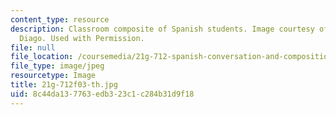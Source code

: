 ```yaml
---
content_type: resource
description: Classroom composite of Spanish students. Image courtesy of Adolfo Plasencia
  Diago. Used with Permission.
file: null
file_location: /coursemedia/21g-712-spanish-conversation-and-composition-fall-2003/8c44da137763edb323c1c284b31d9f18_21g-712f03-th.jpg
file_type: image/jpeg
resourcetype: Image
title: 21g-712f03-th.jpg
uid: 8c44da13-7763-edb3-23c1-c284b31d9f18
---
```

